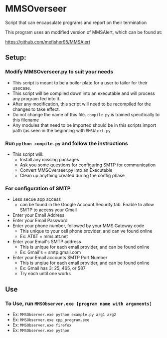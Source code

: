 # MMSOverseer
Script that can encapsulate programs and report on their termination

This program uses an modified version of MMSAlert, which can be found at:

https://github.com/mefisher95/MMSAlert

## Setup:

### Modify MMSOverseer.py to suit your needs
- This script is meant to be a boiler plate for a user to tailor for their usecase. 
- This script will be compiled down into an executable and will process any program fed into it.
- After any modification, this script will need to be recompiled for the changes to take effect.
- Do not change the name of this file. ```compile.py``` is trained specifically to this filename
- Any modules that need to be imported should be in this scripts import path (as seen in the beginning with ```MMSAlert.py```

### Run ```python compile.py``` and follow the instructions
- This script will:
  - Install any missing packages
  - Ask you some questions for configuring SMTP for communication
  - Convert MMSOverseer.py into an Executable
  - Clean up anything created during the config phase

### For configuration of SMTP
  - Less secue app access
	  - can be found in the Google Account Security tab. Enable to
	    allow SMTP to access your Gmail  
  - Enter your Email Address
  - Enter your Email Password
  - Enter your phone number, followed by your MMS Gateway code
	  - This unique to your cell phone provider, and can ve found 
	  online
	  - Ex: AT&T = mms.att.net
  - Enter your Email's SMTP address
	  - This is unique for each email provider, and can be found online
	  - Ex: Gmail's = smtp.gmail.com
  - Enter your Email accounts SMTP Port Number
	  - This is unqiue for each email provider, and can be found online
	  - Ex: Gmail has 3: 25, 465, or 587
	  - Try each until one works

## Use
### To Use, run ```MMSObserver.exe [program name with arguments]```
- Ex: ```MMSObserver.exe python example.py arg1 arg2```
- Ex: ```MMSObserver.exe cpp_program.exe```
- Ex: ```MMSObserver.exe firefox```
- Ex: ```MMSObserver.exe python```
